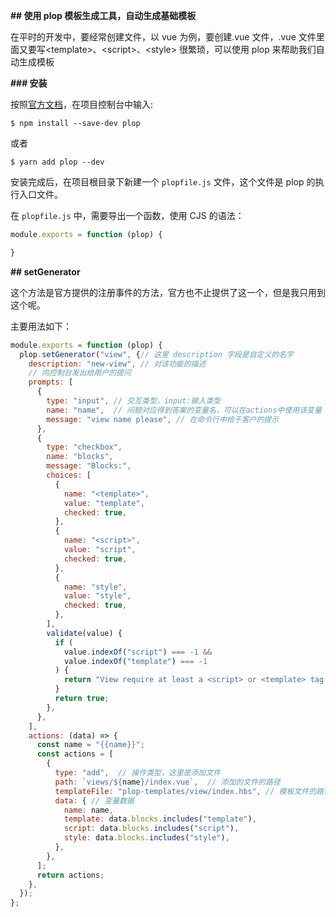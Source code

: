 **## 使用 plop 模板生成工具，自动生成基础模板**

在平时的开发中，要经常创建文件，以 vue 为例，要创建.vue 文件，.vue 文件里面又要写\<template\>、\<script\>、\<style\> 很繁琐，可以使用 plop 来帮助我们自动生成模板

**### 安装**

按照[官方文档](https://github.com/plopjs/plop#installation)，在项目控制台中输入:

```
$ npm install --save-dev plop 
```

或者

```
$ yarn add plop --dev
```

安装完成后，在项目根目录下新建一个 `plopfile.js` 文件，这个文件是 plop 的执行入口文件。

在 `plopfile.js` 中，需要导出一个函数，使用 CJS 的语法：

```javascript
module.exports = function (plop) {

}
```

**## setGenerator**

这个方法是官方提供的注册事件的方法，官方也不止提供了这一个，但是我只用到这个呢。

主要用法如下：

```javascript
module.exports = function (plop) {
  plop.setGenerator("view", {// 这里 description 字段是自定义的名字
    description: "new-view", // 对该功能的描述
    // 向控制台发出给用户的提问
    prompts: [
      {
        type: "input", // 交互类型，input:输入类型
        name: "name",  // 问题对应得到答案的变量名，可以在actions中使用该变量
        message: "view name please", // 在命令行中给于客户的提示
      },
      {
        type: "checkbox",
        name: "blocks",
        message: "Blocks:",
        choices: [
          {
            name: "<template>",
            value: "template",
            checked: true,
          },
          {
            name: "<script>",
            value: "script",
            checked: true,
          },
          {
            name: "style",
            value: "style",
            checked: true,
          },
        ],
        validate(value) {
          if (
            value.indexOf("script") === -1 &&
            value.indexOf("template") === -1
          ) {
            return "View require at least a <script> or <template> tag.";
          }
          return true;
        },
      },
    ],
    actions: (data) => {
      const name = "{{name}}";
      const actions = [
        {
          type: "add",  // 操作类型，这里是添加文件
          path: `views/${name}/index.vue`,  // 添加的文件的路径
          templateFile: "plop-templates/view/index.hbs", // 模板文件的路径
          data: { // 变量数据
            name: name,
            template: data.blocks.includes("template"),
            script: data.blocks.includes("script"),
            style: data.blocks.includes("style"),
          },
        },
      ];
      return actions;
    },
  });
};
```

